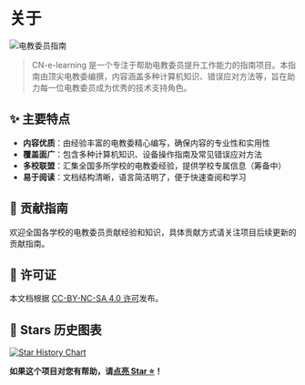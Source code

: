 # <i class="fa-solid fa-info-circle"></i> 关于

![电教委员指南](/images/new_banner.png)

> CN-e-learning 是一个专注于帮助电教委员提升工作能力的指南项目。本指南由顶尖电教委编撰，内容涵盖多种计算机知识、错误应对方法等，旨在助力每一位电教委员成为优秀的技术支持角色。

## ✨ 主要特点

- **内容优质**：由经验丰富的电教委精心编写，确保内容的专业性和实用性
- **覆盖面广**：包含多种计算机知识、设备操作指南及常见错误应对方法
- **多校联盟**：汇集全国多所学校的电教委经验，提供学校专属信息（筹备中）
- **易于阅读**：文档结构清晰，语言简洁明了，便于快速查阅和学习

## 🤝 贡献指南

欢迎全国各学校的电教委员贡献经验和知识，具体贡献方式请关注项目后续更新的贡献指南。

## 📄 许可证

本文档根据 [CC-BY-NC-SA 4.0 许可](https://creativecommons.org/licenses/by-nc-sa/4.0/?ref=chooser-v1CC)发布。


## 🌟 Stars 历史图表

[![Star History Chart](https://api.star-history.com/svg?repos=TEHS-TECH/CN-e-learning&type=Date)](https://www.star-history.com/#TEHS-TECH/CN-e-learning&Date)

**如果这个项目对您有帮助，请[**点亮 Star ⭐**](https://github.com/Jursin/CN-e-learning)！**